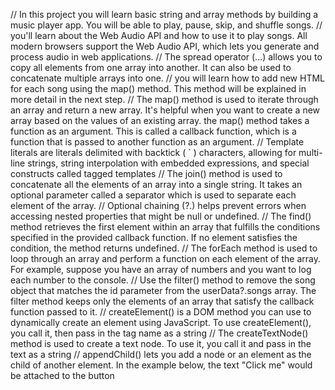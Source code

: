 // In this project you will learn basic string and array methods by building a music player app. You will be able to play, pause, skip, and shuffle songs.
// you'll learn about the Web Audio API and how to use it to play songs. All modern browsers support the Web Audio API, which lets you generate and process audio in web applications.
// The spread operator (...) allows you to copy all elements from one array into another. It can also be used to concatenate multiple arrays into one.
// you will learn how to add new HTML for each song using the map() method. This method will be explained in more detail in the next step.
// The map() method is used to iterate through an array and return a new array. It's helpful when you want to create a new array based on the values of an existing array. the map() method takes a function as an argument. This is called a callback function, which is a function that is passed to another function as an argument.
// Template literals are literals delimited with backtick ( ` ) characters, allowing for multi-line strings, string interpolation with embedded expressions, and special constructs called tagged templates
// The join() method is used to concatenate all the elements of an array into a single string. It takes an optional parameter called a separator which is used to separate each element of the array.
// Optional chaining (?.) helps prevent errors when accessing nested properties that might be null or undefined.
// The find() method retrieves the first element within an array that fulfills the conditions specified in the provided callback function. If no element satisfies the condition, the method returns undefined.
// The forEach method is used to loop through an array and perform a function on each element of the array. For example, suppose you have an array of numbers and you want to log each number to the console.
// Use the filter() method to remove the song object that matches the id parameter from the userData?.songs array. The filter method keeps only the elements of an array that satisfy the callback function passed to it.
// createElement() is a DOM method you can use to dynamically create an element using JavaScript. To use createElement(), you call it, then pass in the tag name as a string
// The createTextNode() method is used to create a text node. To use it, you call it and pass in the text as a string
// appendChild() lets you add a node or an element as the child of another element. In the example below, the text "Click me" would be attached to the button
